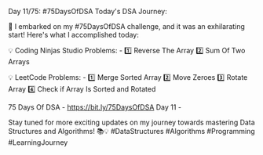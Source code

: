 Day 11/75: #75DaysOfDSA
Today's DSA Journey:

🚀 I embarked on my #75DaysOfDSA challenge, and it was an exhilarating start! Here's what I accomplished today:

💡 Coding Ninjas Studio Problems: -
		1️⃣ Reverse The Array
		2️⃣ Sum Of Two Arrays

💡 LeetCode Problems: -
		1️⃣ Merge Sorted Array
		2️⃣ Move Zeroes
		3️⃣ Rotate Array
		4️⃣️ Check if Array Is Sorted and Rotated
		

75 Days Of DSA - https://bit.ly/75DaysOfDSA
Day 11 - 

Stay tuned for more exciting updates on my journey towards mastering Data Structures and Algorithms! 📚💡 #DataStructures #Algorithms #Programming #LearningJourney